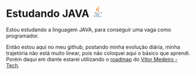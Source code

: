 # Estudando JAVA ![Java Logo](./assets/images/javalogo.png "Java logo")

Estou estudando a linguagem JAVA, para conseguir uma vaga como programador.

Então estou aqui no meu github, postando minha evolução diária, minha trajetória não está muito linear, pois não coloquei aqui o básico que aprendi. Porém daqui em diante estarei utilizando o [roadmap](https://whimsical.com/desenvolvedor-java-3YT4xahGzLTAswXPztaH2r) do [Vitor Medeiro - Tech](https://youtube.com/@medeirotech?si=dX4J45GgC5vN9AjI).

